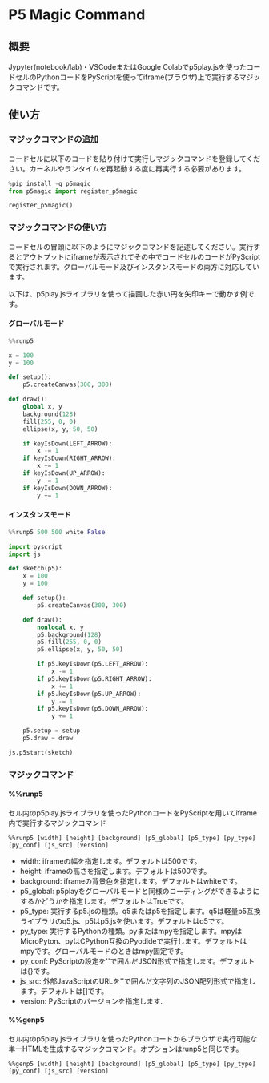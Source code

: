 # P5 Magic Command

## 概要

Jypyter(notebook/lab)・VSCodeまたはGoogle Colabでp5play.jsを使ったコードセルのPythonコードをPyScriptを使ってiframe(ブラウザ)上で実行するマジックコマンドです。

## 使い方

### マジックコマンドの追加

コードセルに以下のコードを貼り付けて実行しマジックコマンドを登録してください。カーネルやランタイムを再起動する度に再実行する必要があります。

```python
%pip install -q p5magic
from p5magic import register_p5magic

register_p5magic()
```

### マジックコマンドの使い方

コードセルの冒頭に以下のようにマジックコマンドを記述してください。実行するとアウトプットにiframeが表示されてその中でコードセルのコードがPyScriptで実行されます。グローバルモード及びインスタンスモードの両方に対応しています。

以下は、p5play.jsライブラリを使って描画した赤い円を矢印キーで動かす例です。

#### グローバルモード

```python
%%runp5

x = 100
y = 100

def setup():
    p5.createCanvas(300, 300)

def draw():
    global x, y
    background(128)
    fill(255, 0, 0)
    ellipse(x, y, 50, 50)

    if keyIsDown(LEFT_ARROW):
        x -= 1
    if keyIsDown(RIGHT_ARROW):
        x += 1
    if keyIsDown(UP_ARROW):
        y -= 1
    if keyIsDown(DOWN_ARROW):
        y += 1
```

#### インスタンスモード

```python
%%runp5 500 500 white False

import pyscript
import js

def sketch(p5):
    x = 100
    y = 100

    def setup():
        p5.createCanvas(300, 300)

    def draw():
        nonlocal x, y
        p5.background(128)
        p5.fill(255, 0, 0)
        p5.ellipse(x, y, 50, 50)

        if p5.keyIsDown(p5.LEFT_ARROW):
            x -= 1
        if p5.keyIsDown(p5.RIGHT_ARROW):
            x += 1
        if p5.keyIsDown(p5.UP_ARROW):
            y -= 1
        if p5.keyIsDown(p5.DOWN_ARROW):
            y += 1

    p5.setup = setup
    p5.draw = draw

js.p5start(sketch)
```

### マジックコマンド

#### %%runp5

セル内のp5play.jsライブラリを使ったPythonコードをPyScriptを用いてiframe内で実行するマジックコマンド

```juypyter
%%runp5 [width] [height] [background] [p5_global] [p5_type] [py_type] [py_conf] [js_src] [version]
```

- width: iframeの幅を指定します。デフォルトは500です。
- height: iframeの高さを指定します。デフォルトは500です。
- background: iframeの背景色を指定します。デフォルトはwhiteです。
- p5_global: p5playをグローバルモードと同様のコーディングができるようにするかどうかを指定します。デフォルトはTrueです。
- p5_type: 実行するp5.jsの種類。q5またはp5を指定します。q5は軽量p5互換ライブラリのq5.js、p5はp5.jsを使います。デフォルトはq5です。
- py_type: 実行するPythonの種類。pyまたはmpyを指定します。mpyはMicroPyton、pyはCPython互換のPyodideで実行します。デフォルトはmpyです。グローバルモードのときはmpy固定です。
- py_conf: PyScriptの設定を''で囲んだJSON形式で指定します。デフォルトは{}です。
- js_src: 外部JavaScriptのURLを''で囲んだ文字列のJSON配列形式で指定します。デフォルトは[]です。
- version: PyScriptのバージョンを指定します.

#### %%genp5

セル内のp5play.jsライブラリを使ったPythonコードからブラウザで実行可能な単一HTMLを生成するマジックコマンド。オプションはrunp5と同じです。

```juypyter
%%genp5 [width] [height] [background] [p5_global] [p5_type] [py_type] [py_conf] [js_src] [version]
```
